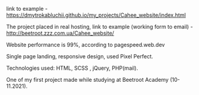 link to example - https://dmytrokabluchii.github.io/my_projects/Cahee_website/index.html

The project placed in real hosting, link to example (working form to email) - http://beetroot.zzz.com.ua/Cahee_website/

Website performance is 99%, according to pagespeed.web.dev

Single page landing, responsive design, used Pixel Perfect.

Technologies used: HTML, SCSS , jQuery, PHP(mail).

One of my first project made while studying at Beetroot Academy (10-11.2021).
